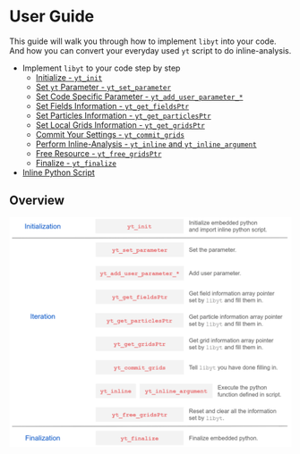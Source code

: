 # User Guide
This guide will walk you through how to implement `libyt` into your code. And how you can convert your everyday used `yt` script to do inline-analysis. 

- Implement `libyt` to your code step by step
  - [Initialize - `yt_init`](./Initialize.md#initialize)
  - [Set `yt` Parameter - `yt_set_parameter`](./SetYTParameter.md#set-yt-parameter)
  - [Set Code Specific Parameter - `yt_add_user_parameter_*`](./SetCodeSpecificParameter.md#set-code-specific-parameter)
  - [Set Fields Information - `yt_get_fieldsPtr`](./SetFieldsInformation.md#set-fields-information)
  - [Set Particles Information - `yt_get_particlesPtr`](./SetParticlesInformation.md#set-particles-information)
  - [Set Local Grids Information - `yt_get_gridsPtr`](./SetLocalGridsInformation.md#set-local-grids-information)
  - [Commit Your Settings - `yt_commit_grids`](./CommitYourSettings.md#commit-your-settings)
  - [Perform Inline-Analysis - `yt_inline` and `yt_inline_argument`](./PerformInlineAnalysis.md#perform-inline-analysis)
  - [Free Resource - `yt_free_gridsPtr`](./FreeResource.md#free-resource)
  - [Finalize - `yt_finalize`](./Finalize.md#finalize)
- [Inline Python Script](./InlinePythonScript.md#inline-python-script)

## Overview
![](./res/Overview-Procedure.png)